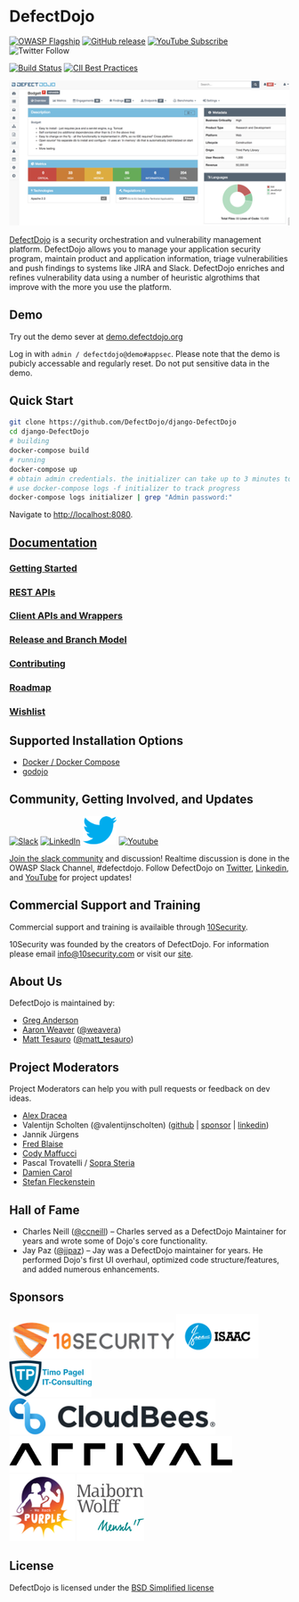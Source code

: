 # DefectDojo

[![OWASP Flagship](https://img.shields.io/badge/owasp-flagship%20project-orange.svg)](https://www.owasp.org/index.php/OWASP_DefectDojo_Project) [![GitHub release](https://img.shields.io/github/release/DefectDojo/django-DefectDojo.svg)](https://github.com/DefectDojo/django-DefectDojo) [![YouTube Subscribe](https://img.shields.io/badge/youtube-subscribe-%23c4302b.svg)](https://www.youtube.com/channel/UCWw9qzqptiIvTqSqhOFuCuQ) ![Twitter Follow](https://img.shields.io/twitter/follow/defectdojo.svg?style=social&label=Follow)

[![Build Status](https://github.com/DefectDojo/django-DefectDojo/actions)](https://github.com/DefectDojo/django-DefectDojo/actions) [![CII Best Practices](https://bestpractices.coreinfrastructure.org/projects/2098/badge)](https://bestpractices.coreinfrastructure.org/projects/2098)

![Screenshot of DefectDojo](https://raw.githubusercontent.com/DefectDojo/django-DefectDojo/dev/docs/static/images/screenshot1.png)

[DefectDojo](https://www.defectdojo.org/) is a security orchestration and
vulnerability management platform.
DefectDojo allows you to manage your application security program, maintain
product and application information, triage vulnerabilities and
push findings to systems like JIRA and Slack. DefectDojo enriches and
refines vulnerability data using a number of heuristic algrothims that
improve with the more you use the platform.

## Demo

Try out the demo sever at [demo.defectdojo.org](https://demo.defectdojo.org)

Log in with `admin / defectdojo@demo#appsec`. Please note that the demo is pubicly accessable and regularly reset. Do not put sensitive data in the demo.

## Quick Start

```sh
git clone https://github.com/DefectDojo/django-DefectDojo
cd django-DefectDojo
# building
docker-compose build
# running
docker-compose up
# obtain admin credentials. the initializer can take up to 3 minutes to run
# use docker-compose logs -f initializer to track progress
docker-compose logs initializer | grep "Admin password:"
```

Navigate to <http://localhost:8080>.


## [Documentation](https://defectdojo.github.io/django-DefectDojo/)

### [Getting Started](readme-docs/GETTING-STARTED.md)

### [REST APIs](readme-docs/REST-APIs.md)

### [Client APIs and Wrappers](readme-docs/CLIENT-APIs-AND-WRAPPERS)

### [Release and Branch Model](readme-docs/RELEASE-AND-BRANCH-MODEL.md)

### [Contributing](readme-docs/CONTRIBUTING.md)

### [Roadmap](readme-docs/ROADMAP.md)

### [Wishlist](readme-docs/WISHLIST.md)

## Supported Installation Options

* [Docker / Docker Compose](readme-docs/DOCKER.md)
* [godojo](https://github.com/DefectDojo/godojo)


## Community, Getting Involved, and Updates

[<img src="https://raw.githubusercontent.com/devGregA/django-DefectDojo/dev/docs/static/images/slack-logo-icon.png" alt="Slack" height="50"/>](https://owasp-slack.herokuapp.com/)
[<img src="https://raw.githubusercontent.com/devGregA/django-DefectDojo/dev/docs/static/images/Linkedin-logo-icon-png.png" alt="LinkedIn" height="50"/>](https://www.linkedin.com/company/defectdojo)
[<img src="https://raw.githubusercontent.com/DefectDojo/django-DefectDojo/dev/docs/static/images/Twitter_Logo.png" alt="Twitter" height="50"/>](https://twitter.com/defectdojo)
[<img src="https://raw.githubusercontent.com/devGregA/django-DefectDojo/dev/docs/static/images/YouTube-Emblem.png" alt="Youtube" height="50"/>](https://www.youtube.com/channel/UCWw9qzqptiIvTqSqhOFuCuQ)

[Join the slack community](https://owasp-slack.herokuapp.com/) and discussion! Realtime discussion is done in the OWASP Slack Channel, #defectdojo.
Follow DefectDojo on [Twitter](https://twitter.com/defectdojo), [Linkedin](https://www.linkedin.com/company/defectdojo), and [YouTube](https://www.youtube.com/channel/UCWw9qzqptiIvTqSqhOFuCuQ) for project updates!

## Commercial Support and Training
Commercial support and training is availaible through [10Security](https://10security.com).

10Security was founded by the creators of DefectDojo.
For information please email info@10security.com or visit our [site](https://10security.com).

## About Us

DefectDojo is maintained by:

* [Greg Anderson](https://www.linkedin.com/in/g-anderson/)
* [Aaron Weaver](https://www.linkedin.com/in/aweaver/) ([@weavera](https://twitter.com/weavera))
* [Matt Tesauro](https://www.linkedin.com/in/matttesauro/) ([@matt_tesauro](https://twitter.com/matt_tesauro))


## Project Moderators

Project Moderators can help you with pull requests or feedback on dev ideas.

* [Alex Dracea](https://www.linkedin.com/in/alexandru-marin-dracea-910b51122/)
* Valentijn Scholten (@valentijnscholten) ([github](https://github.com/valentijnscholten) | [sponsor](https://github.com/sponsors/valentijnscholten) | [linkedin](https://www.linkedin.com/in/valentijn-scholten/))
* Jannik Jürgens
* [Fred Blaise](https://www.linkedin.com/in/fredblaise/)
* [Cody Maffucci](https://www.linkedin.com/in/cody-maffucci)
* Pascal Trovatelli / [Sopra Steria](https://www.soprasteria.com/)
* [Damien Carol](https://www.linkedin.com/in/damien-carol/)
* [Stefan Fleckenstein](https://www.linkedin.com/in/stefan-fleckenstein-6a456a30/)


## Hall of Fame

* Charles Neill ([@ccneill](https://twitter.com/ccneill)) – Charles served as a
    DefectDojo Maintainer for years and wrote some of Dojo's core functionality.
* Jay Paz ([@jjpaz](https://twitter.com/jjpaz)) – Jay was a DefectDojo
  maintainer for years. He performed Dojo's first UI overhaul, optimized code structure/features, and added numerous enhancements.


## Sponsors
[<img src="https://raw.githubusercontent.com/DefectDojo/django-DefectDojo/dev/docs/static/images/10Security-logo.png" github-user="devgrega" alt="10Security" height="65"/>](https://10security.com)
[<img src="https://raw.githubusercontent.com/DefectDojo/django-DefectDojo/dev/docs/static/images/isaac.png" github-user="valentijnscholten" alt="ISAAC" height="80"/>](https://isaac.nl)
[<img src="https://raw.githubusercontent.com/DefectDojo/django-DefectDojo/dev/docs/static/images/timo-pagel-logo.png" github-user="wurstbot" alt="Tim Pagel" height="65" />](https://pagel.pro/)
[<img src="https://raw.githubusercontent.com/DefectDojo/django-DefectDojo/dev/docs/static/images/cloudbees-logo.png" github-user="madchap" alt="Cloudbees" height="65" />](https://cloudbees.com/)
[<img src="https://raw.githubusercontent.com/DefectDojo/django-DefectDojo/dev/docs/static/images/arrival.png" github-user="ansidorov" alt="ARRIVAL" height="65" />](https://arrival.com)
[<img src="https://raw.githubusercontent.com/DefectDojo/django-DefectDojo/dev/docs/static/images/WHP.png" github-user="mtesauro" alt="WeHackPurle" height="120" />](https://wehackpurple.com/)
[<img src="https://raw.githubusercontent.com/DefectDojo/django-DefectDojo/dev/docs/static/images/maibornwolff-logo.png" github-user="StefanFl" alt="MiabornWolff" height="120" />]((https://www.maibornwolff.de/en))

## License

DefectDojo is licensed under the [BSD Simplified license](LICENSE.md)
